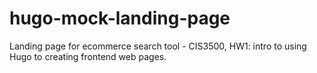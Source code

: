 # hugo-mock-landing-page

Landing page for ecommerce search tool - CIS3500, HW1: intro to using Hugo to creating frontend web pages. 
